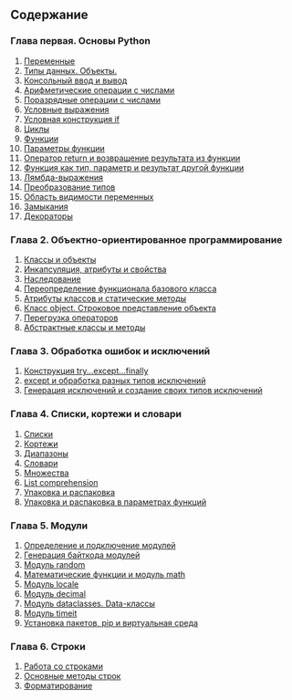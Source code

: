 <nav>
  <h2>Содержание</h2>
    <h3>Глава первая. Основы Python</h3>
      <ol>
        <li><a href="https://github.com/MaiklKluni/Problem-solving/blob/master/Theory/Переменные.md">Переменные</a></li>
        <li><a href="https://github.com/MaiklKluni/Problem-solving/blob/master/Theory/Типы%20данных.%20Объекты.md">Типы данных. Объекты.</a></li>
        <li><a href="#">Консольный ввод и вывод</a></li>
        <li><a href="#">Арифметические операции с числами</a></li>
        <li><a href="#">Поразрядные операции с числами</a></li>
        <li><a href="#">Условные выражения</a></li>
        <li><a href="#">Условная конструкция if</a></li>
        <li><a href="#">Циклы</a></li>
        <li><a href="#">Функции</a></li>
        <li><a href="#">Параметры функции</a></li>
        <li><a href="#">Оператор return и возвращение результата из функции</a></li>
        <li><a href="#">Функция как тип, параметр и результат другой функции</a></li>
        <li><a href="#">Лямбда-выражения</a></li>
        <li><a href="#">Преобразование типов</a></li>
        <li><a href="#">Область видимости переменных</a></li>
        <li><a href="#">Замыкания</a></li>
        <li><a href="#">Декораторы</a></li>
      </ol>
  <h3>Глава 2. Объектно-ориентированное программирование</h3>
      <ol>
        <li><a href="#">Классы и объекты</a></li>
        <li><a href="#">Инкапсуляция, атрибуты и свойства</a></li>
        <li><a href="#">Наследование</a></li>
        <li><a href="#">Переопределение функционала базового класса</a></li>
        <li><a href="#">Атрибуты классов и статические методы</a></li>
        <li><a href="#">Класс object. Строковое представление объекта</a></li>
        <li><a href="#">Перегрузка операторов</a></li>
        <li><a href="#">Абстрактные классы и методы</a></li>
      </ol>
  <h3>Глава 3. Обработка ошибок и исключений</h3>
      <ol>
        <li><a href="#">Конструкция try...except...finally</a></li>
        <li><a href="#">except и обработка разных типов исключений</a></li>
        <li><a href="#">Генерация исключений и создание своих типов исключений</a></li>
      </ol>
    <h3>Глава 4. Списки, кортежи и словари</h3>
      <ol>
        <li><a href="#">Списки</a></li>
        <li><a href="#">Кортежи</a></li>
        <li><a href="#">Диапазоны</a></li>
        <li><a href="#">Словари</a></li>
        <li><a href="#">Множества</a></li>
        <li><a href="#">List comprehension</a></li>
        <li><a href="#">Упаковка и распаковка</a></li>
        <li><a href="#">Упаковка и распаковка в параметрах функций</a></li>
      </ol>
    <h3>Глава 5. Модули</h3>
      <ol>
        <li><a href="#">Определение и подключение модулей</a></li>
        <li><a href="#">Генерация байткода модулей</a></li>
        <li><a href="#">Модуль random</a></li>
        <li><a href="#">Математические функции и модуль math</a></li>
        <li><a href="#">Модуль locale</a></li>
        <li><a href="#">Модуль decimal</a></li>
        <li><a href="#">Модуль dataclasses. Data-классы</a></li>
        <li><a href="#">Модуль timeit</a></li>
        <li><a href="#">Установка пакетов, pip и виртуальная среда</a></li>
      </ol>
    <h3>Глава 6. Строки</h3>
      <ol>
        <li><a href="#">Работа со строками</a></li>
        <li><a href="#">Основные методы строк</a></li>
        <li><a href="#">Форматирование</a></li>
      </ol>
</nav>
